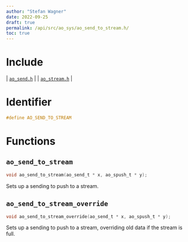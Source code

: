 ```yaml
---
author: "Stefan Wagner"
date: 2022-09-25
draft: true
permalink: /api/src/ao_sys/ao_send_to_stream.h/
toc: true
---
```


# Include

| [`ao_send.h`](ao_send.h.md) |
| [`ao_stream.h`](ao_stream.h.md) |

# Identifier

```c
#define AO_SEND_TO_STREAM
```

# Functions

## `ao_send_to_stream`

```c
void ao_send_to_stream(ao_send_t * x, ao_spush_t * y);
```

Sets up a sending to push to a stream.

## `ao_send_to_stream_override`

```c
void ao_send_to_stream_override(ao_send_t * x, ao_spush_t * y);
```

Sets up a sending to push to a stream, overriding old data if the stream is full.
